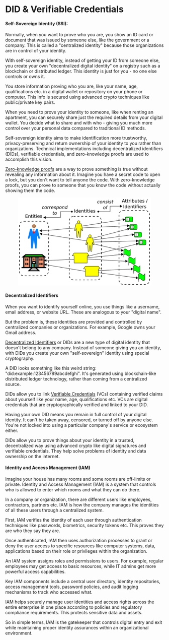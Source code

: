 # DID & Verifiable Credentials

#### **Self-Sovereign Identity (SSI):**

Normally, when you want to prove who you are, you show an ID card or document that was issued by someone else, like the government or a company. This is called a "centralized identity" because those organizations are in control of your identity.

With self-sovereign identity, instead of getting your ID from someone else, you create your own "decentralized digital identity" on a registry such as a blockchain or distributed ledger. This identity is just for you - no one else controls or owns it.

You store information proving who you are, like your name, age, qualifications etc. in a digital wallet or repository on your phone or computer. This info is secured using advanced crypto techniques like public/private key pairs.

When you need to prove your identity to someone, like when renting an apartment, you can securely share just the required details from your digital wallet. You decide what to share and with who - giving you much more control over your personal data compared to traditional ID methods.

Self-sovereign identity aims to make identification more trustworthy, privacy-preserving and return ownership of your identity to you rather than organizations. Technical implementations including decentralized identifiers (DIDs), verifiable credentials, and zero-knowledge proofs are used to accomplish this vision.

[Zero-knowledge proofs](https://chain.link/education/zero-knowledge-proof-zkp) are a way to prove something is true without revealing any information about it. Imagine you have a secret code to open a lock, but you don't want to tell anyone the code. With zero-knowledge proofs, you can prove to someone that you know the code without actually showing them the code.&#x20;

<figure><img src="../../.gitbook/assets/Identity-concept.svg.png" alt=""><figcaption></figcaption></figure>

#### Decentralized Identifiers

When you want to identify yourself online, you use things like a username, email address, or website URL. These are analogous to your "digital name".

But the problem is, these identities are provided and controlled by centralized companies or organizations. For example, Google owns your Gmail address.

[Decentralized Identifiers](https://www.w3.org/TR/did-core/) or DIDs are a new type of digital identity that doesn't belong to any company. Instead of someone giving you an identity, with DIDs you create your own "self-sovereign" identity using special cryptography.

A DID looks something like this weird string: "did:example:123456789abcdefghi". It's generated using blockchain-like distributed ledger technology, rather than coming from a centralized source.

DIDs allow you to link [Verifiable Credentials](https://www.w3.org/TR/vc-data-model-2.0/) (VCs) containing verified claims about yourself like your name, age, qualifications etc. VCs are digital credentials that are cryptographically verified and linked to your DID.

Having your own DID means you remain in full control of your digital identity. It can't be taken away, censored, or turned off by anyone else. You're not locked into using a particular company's service or ecosystem either.

DIDs allow you to prove things about your identity in a trusted, decentralized way using advanced crypto like digital signatures and verifiable credentials. They help solve problems of identity and data ownership on the internet.

#### **Identity and Access Management (IAM)**

Imagine your house has many rooms and some rooms are off-limits or private. Identity and Access Management (IAM) is a system that controls who is allowed to enter which rooms and what they can do there.

In a company or organization, there are different users like employees, contractors, partners etc. IAM is how the company manages the identities of all these users through a centralized system.

First, IAM verifies the identity of each user through authentication techniques like passwords, biometrics, security tokens etc. This proves they are who they say they are.

Once authenticated, IAM then uses authorization processes to grant or deny the user access to specific resources like computer systems, data, applications based on their role or privileges within the organization.

An IAM system assigns roles and permissions to users. For example, regular employees may get access to basic resources, while IT admins get more powerful access capabilities.

Key IAM components include a central user directory, identity repositories, access management tools, password policies, and audit logging mechanisms to track who accessed what.

IAM helps securely manage user identities and access rights across the entire enterprise in one place according to policies and regulatory compliance requirements. This protects sensitive data and assets.

So in simple terms, IAM is the gatekeeper that controls digital entry and exit while maintaining proper identity assurances within an organizational environment.
